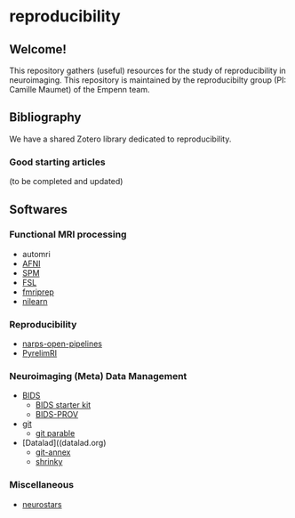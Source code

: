 # reproducibility
## Welcome!
This repository gathers (useful) resources for the study of reproducibility in neuroimaging.
This repository is maintained by the reproducibilty group (PI: Camille Maumet) of the Empenn team.
## Bibliography
We have a shared Zotero library dedicated to reproducibility. 
### Good starting articles
  (to be completed and updated) 
## Softwares
### Functional MRI processing
  + automri
  + [AFNI](https://afni.nimh.nih.gov/)
  + [SPM](https://www.fil.ion.ucl.ac.uk/spm/)
  + [FSL](https://fsl.fmrib.ox.ac.uk/fsl/docs/#/)
  + [fmriprep](https://fmriprep.org/en/stable/)
  + [nilearn](https://nilearn.github.io/stable/index.html)
### Reproducibility
  + [narps-open-pipelines](https://github.com/Inria-Empenn/narps_open_pipelines)
  + [PyrelimRI](https://github.com/demidenm/PyReliMRI)
### Neuroimaging (Meta) Data Management
 + [BIDS](https://bids.neuroimaging.io/)
   + [BIDS starter kit](https://bids-standard.github.io/bids-starter-kit/)
   + [BIDS-PROV](https://github.com/bids-standard/BEP028_BIDSprov)
 + [git](https://git-scm.com/)
   + [git parable](https://tom.preston-werner.com/2009/05/19/the-git-parable)
 + [Datalad]((datalad.org)
   + [git-annex](https://git-annex.branchable.com/)
   + [shrinky](https://github.com/datalad/shrinky)
   
### Miscellaneous
  + [neurostars](https://neurostars.org/)

